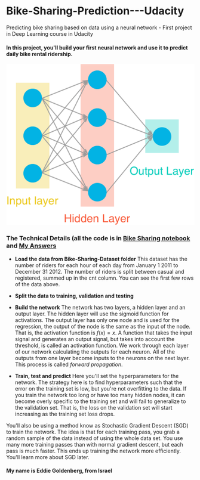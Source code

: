 # Bike-Sharing-Prediction---Udacity
Predicting bike sharing based on data using a neural network - First project in Deep Learning course in Udacity 

#### In this project, you'll build your first neural network and use it to predict daily bike rental ridership. 

![Neural Network](assets/neural_network.png)

### The Technical Details (all the code is in [Bike Sharing notebook](Bike_Sharing_notebook.ipynb) and [My Answers](my_answers.py)
* **Load the data from Bike-Sharing-Dataset folder**
This dataset has the number of riders for each hour of each day from January 1 2011 to December 31 2012. The number of riders is split between casual and registered, summed up in the cnt column. You can see the first few rows of the data above.

* **Split the data to training, validation and testing**

* **Build the network**
The network has two layers, a hidden layer and an output layer. The hidden layer will use the sigmoid function for activations. The output layer has only one node and is used for the regression, the output of the node is the same as the input of the node. That is, the activation function is $f(x)=x$. A function that takes the input signal and generates an output signal, but takes into account the threshold, is called an activation function. We work through each layer of our network calculating the outputs for each neuron. All of the outputs from one layer become inputs to the neurons on the next layer. This process is called *forward propagation*.

* **Train, test and predict**
Here you'll set the hyperparameters for the network. The strategy here is to find hyperparameters such that the error on the training set is low, but you're not overfitting to the data. If you train the network too long or have too many hidden nodes, it can become overly specific to the training set and will fail to generalize to the validation set. That is, the loss on the validation set will start increasing as the training set loss drops.

You'll also be using a method know as Stochastic Gradient Descent (SGD) to train the network. The idea is that for each training pass, you grab a random sample of the data instead of using the whole data set. You use many more training passes than with normal gradient descent, but each pass is much faster. This ends up training the network more efficiently. You'll learn more about SGD later.

#### My name is Eddie Goldenberg, from Israel
